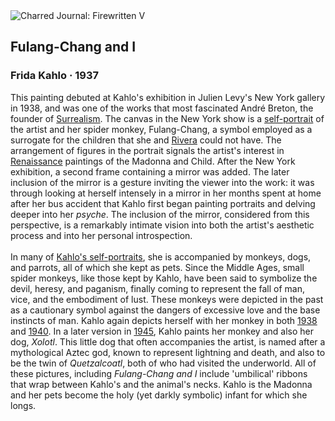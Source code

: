 <div class="artwork-of-the-day">
  <div class="container">
    <div class="img-wrapper">
      <img
        src="https://uploads0.wikiart.org/images/magdalena-carmen-frieda-kahlo-y-calderón-de-rivera/fulang-chang-and-i-1937.jpg!Large.jpg"
        alt="Charred Journal: Firewritten V" />
    </div>
    <div class="artwork-detail">
      <div class="artwork-origin"> 
        <h2 class="artwork-name">Fulang-Chang and I</h2>
        <h3 class="artist">
          Frida Kahlo
                    ·  1937
        </h3>
      </div>
      <p class="description">
        <span class="artwork-description-text ng-binding" ng-bind-html="viewModel.ArtworkOfTheDay.Description | unsafe">This painting debuted at Kahlo's exhibition in Julien Levy's New York gallery in 1938, and was one of the works that most fascinated André Breton, the founder of <a target="_blank" href="https://www.wikiart.org/en/artists-by-art-movement/surrealism">Surrealism</a>. The canvas in the New York show is a <a target="_blank" href="https://www.wikiart.org/en/paintings-by-genre/self-portrait">self-portrait</a> of the artist and her spider monkey, Fulang-Chang, a symbol employed as a surrogate for the children that she and <a target="_blank" href="https://www.wikiart.org/en/diego-rivera">Rivera</a> could not have. The arrangement of figures in the portrait signals the artist's interest in <a target="_blank" href="https://www.wikiart.org/en/paintings-by-style/high-renaissance">Renaissance</a> paintings of the Madonna and Child. After the New York exhibition, a second frame containing a mirror was added. The later inclusion of the mirror is a gesture inviting the viewer into the work: it was through looking at herself intensely in a mirror in her months spent at home after her bus accident that Kahlo first began painting portraits and delving deeper into her <i>psyche</i>. The inclusion of the mirror, considered from this perspective, is a remarkably intimate vision into both the artist's aesthetic process and into her personal introspection.<br><br>In many of <a target="_blank" href="https://www.wikiart.org/en/frida-kahlo/all-works#!#filterName:Genre_self-portrait,resultType:masonry">Kahlo's self-portraits</a>, she is accompanied by monkeys, dogs, and parrots, all of which she kept as pets. Since the Middle Ages, small spider monkeys, like those kept by Kahlo, have been said to symbolize the devil, heresy, and paganism, finally coming to represent the fall of man, vice, and the embodiment of lust. These monkeys were depicted in the past as a cautionary symbol against the dangers of excessive love and the base instincts of man. Kahlo again depicts herself with her monkey in both <a target="_blank" href="https://www.wikiart.org/en/frida-kahlo/self-portrait-with-a-monkey-1938">1938</a> and <a target="_blank" href="https://www.wikiart.org/en/frida-kahlo/self-portrait-with-monkey-1940">1940</a>. In a later version in <a target="_blank" href="https://www.wikiart.org/en/frida-kahlo/self-portrait-with-small-monkey-1945">1945</a>, Kahlo paints her monkey and also her dog, <i>Xolotl</i>. This little dog that often accompanies the artist, is named after a mythological Aztec god, known to represent lightning and death, and also to be the twin of <i>Quetzalcoatl</i>, both of who had visited the underworld. All of these pictures, including <i>Fulang-Chang and I</i> include 'umbilical' ribbons that wrap between Kahlo's and the animal's necks. Kahlo is the Madonna and her pets become the holy (yet darkly symbolic) infant for which she longs.</span>
                        <div class="text-shadow-container" ng-show="showShadow" style=""></div>
      </p>
    </div>
  </div>

</div>

